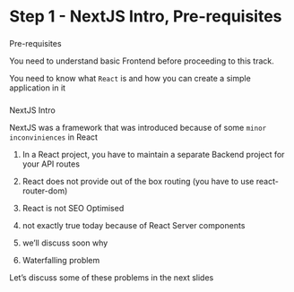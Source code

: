 # Step 1 - NextJS Intro, Pre-requisites

### 

[](#f51ef9e1e5a74bb195b19771b3062f58 "Pre-requisites")Pre-requisites

You need to understand basic Frontend before proceeding to this track.

You need to know what `React` is and how you can create a simple application in it

### 

[](#aefa2eef5eb044219d996f02ffd73cde "NextJS Intro")NextJS Intro

NextJS was a framework that was introduced because of some `minor inconviniences` in React

1.  In a React project, you have to maintain a separate Backend project for your API routes

2.  React does not provide out of the box routing (you have to use react-router-dom)

3.  React is not SEO Optimised

1.  not exactly true today because of React Server components
2.  we’ll discuss soon why

4.  Waterfalling problem

Let’s discuss some of these problems in the next slides